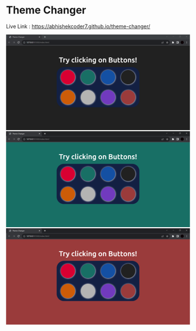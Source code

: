 # Theme Changer

Live Link : https://abhishekcoder7.github.io/theme-changer/

![Alt text](</images/img1.png>)
![Alt text](</images/img2.png>)
![Alt text](</images/img3.png>)
